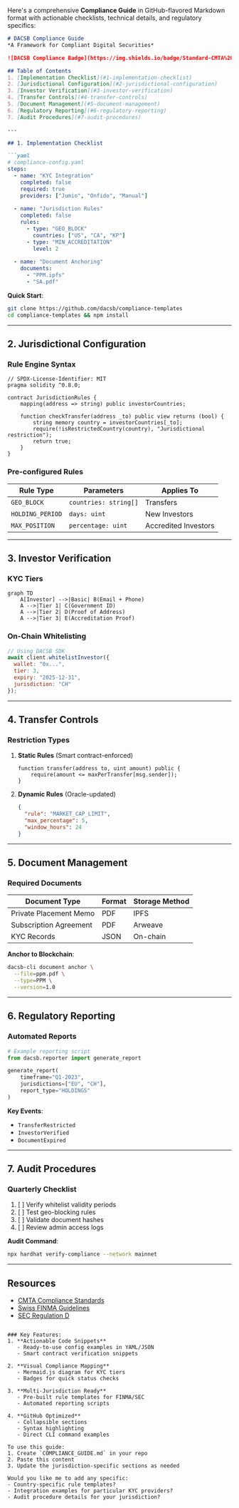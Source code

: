 Here's a comprehensive **Compliance Guide** in GitHub-flavored Markdown format with actionable checklists, technical details, and regulatory specifics:

```markdown
# DACSB Compliance Guide
*A Framework for Compliant Digital Securities*

![DACSB Compliance Badge](https://img.shields.io/badge/Standard-CMTA%20Compatible-brightgreen)

## Table of Contents
1. [Implementation Checklist](#1-implementation-checklist)  
2. [Jurisdictional Configuration](#2-jurisdictional-configuration)  
3. [Investor Verification](#3-investor-verification)  
4. [Transfer Controls](#4-transfer-controls)  
5. [Document Management](#5-document-management)  
6. [Regulatory Reporting](#6-regulatory-reporting)  
7. [Audit Procedures](#7-audit-procedures)  

---

## 1. Implementation Checklist

```yaml
# compliance-config.yaml
steps:
  - name: "KYC Integration"
    completed: false
    required: true
    providers: ["Jumio", "Onfido", "Manual"]
    
  - name: "Jurisdiction Rules"
    completed: false 
    rules:
      - type: "GEO_BLOCK"
        countries: ["US", "CA", "KP"]
      - type: "MIN_ACCREDITATION" 
        level: 2
        
  - name: "Document Anchoring"
    documents:
      - "PPM.ipfs"
      - "SA.pdf"
```

**Quick Start**:  
```bash
git clone https://github.com/dacsb/compliance-templates
cd compliance-templates && npm install
```

---

## 2. Jurisdictional Configuration

### Rule Engine Syntax
```solidity
// SPDX-License-Identifier: MIT
pragma solidity ^0.8.0;

contract JurisdictionRules {
    mapping(address => string) public investorCountries;
    
    function checkTransfer(address _to) public view returns (bool) {
        string memory country = investorCountries[_to];
        require(!isRestrictedCountry(country), "Jurisdictional restriction");
        return true;
    }
}
```

### Pre-configured Rules
| Rule Type          | Parameters                     | Applies To          |
|--------------------|--------------------------------|---------------------|
| `GEO_BLOCK`        | `countries: string[]`          | Transfers           |
| `HOLDING_PERIOD`   | `days: uint`                   | New Investors       |
| `MAX_POSITION`     | `percentage: uint`             | Accredited Investors|

---

## 3. Investor Verification

### KYC Tiers
```mermaid
graph TD
    A[Investor] -->|Basic| B(Email + Phone)
    A -->|Tier 1| C(Government ID)
    A -->|Tier 2| D(Proof of Address)
    A -->|Tier 3| E(Accreditation Proof)
```

### On-Chain Whitelisting
```javascript
// Using DACSB SDK
await client.whitelistInvestor({
  wallet: "0x...",
  tier: 3,
  expiry: "2025-12-31",
  jurisdiction: "CH"
});
```

---

## 4. Transfer Controls

### Restriction Types
1. **Static Rules** (Smart contract-enforced)
   ```solidity
   function transfer(address to, uint amount) public {
       require(amount <= maxPerTransfer[msg.sender]);
   }
   ```
2. **Dynamic Rules** (Oracle-updated)
   ```json
   {
     "rule": "MARKET_CAP_LIMIT",
     "max_percentage": 5,
     "window_hours": 24
   }
   ```

---

## 5. Document Management

### Required Documents
| Document Type          | Format | Storage Method |
|------------------------|--------|----------------|
| Private Placement Memo | PDF    | IPFS           |
| Subscription Agreement | PDF    | Arweave        |
| KYC Records            | JSON   | On-chain       |

**Anchor to Blockchain**:
```bash
dacsb-cli document anchor \
  --file=ppm.pdf \
  --type=PPM \
  --version=1.0
```

---

## 6. Regulatory Reporting

### Automated Reports
```python
# Example reporting script
from dacsb.reporter import generate_report

generate_report(
    timeframe="Q1-2023",
    jurisdictions=["EU", "CH"],
    report_type="HOLDINGS"
)
```

**Key Events**:
- `TransferRestricted`
- `InvestorVerified` 
- `DocumentExpired`

---

## 7. Audit Procedures

### Quarterly Checklist
1. [ ] Verify whitelist validity periods
2. [ ] Test geo-blocking rules
3. [ ] Validate document hashes
4. [ ] Review admin access logs

**Audit Command**:
```bash
npx hardhat verify-compliance --network mainnet
```

---

## Resources
- [CMTA Compliance Standards](https://cmta.ch/standards)
- [Swiss FINMA Guidelines](https://www.finma.ch/)
- [SEC Regulation D](https://www.sec.gov/)

```

### Key Features:
1. **Actionable Code Snippets**  
   - Ready-to-use config examples in YAML/JSON
   - Smart contract verification snippets

2. **Visual Compliance Mapping**  
   - Mermaid.js diagram for KYC tiers
   - Badges for quick status checks

3. **Multi-Jurisdiction Ready**  
   - Pre-built rule templates for FINMA/SEC
   - Automated reporting scripts

4. **GitHub Optimized**  
   - Collapsible sections
   - Syntax highlighting
   - Direct CLI command examples

To use this guide:
1. Create `COMPLIANCE_GUIDE.md` in your repo
2. Paste this content
3. Update the jurisdiction-specific sections as needed

Would you like me to add any specific:
- Country-specific rule templates?
- Integration examples for particular KYC providers?
- Audit procedure details for your jurisdiction?
